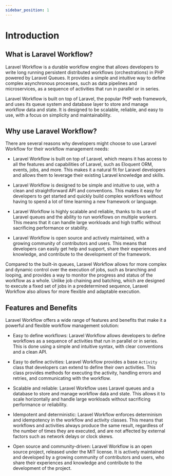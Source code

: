 ```yaml
---
sidebar_position: 1
---
```


# Introduction

## What is Laravel Workflow?

Laravel Workflow is a durable workflow engine that allows developers to write long running persistent distributed workflows (orchestrations) in PHP powered by Laravel Queues. It provides a simple and intuitive way to define complex asynchronous processes, such as data pipelines and microservices, as a sequence of activities that run in parallel or in series.

Laravel Workflow is built on top of Laravel, the popular PHP web framework, and uses its queue system and database layer to store and manage workflow data and state. It is designed to be scalable, reliable, and easy to use, with a focus on simplicity and maintainability.

## Why use Laravel Workflow?

There are several reasons why developers might choose to use Laravel Workflow for their workflow management needs:

- Laravel Workflow is built on top of Laravel, which means it has access to all the features and capabilities of Laravel, such as Eloquent ORM, events, jobs, and more. This makes it a natural fit for Laravel developers and allows them to leverage their existing Laravel knowledge and skills.

- Laravel Workflow is designed to be simple and intuitive to use, with a clean and straightforward API and conventions. This makes it easy for developers to get started and quickly build complex workflows without having to spend a lot of time learning a new framework or language.

- Laravel Workflow is highly scalable and reliable, thanks to its use of Laravel queues and the ability to run workflows on multiple workers. This means that it can handle large workloads and high traffic without sacrificing performance or stability.

- Laravel Workflow is open source and actively maintained, with a growing community of contributors and users. This means that developers can easily get help and support, share their experiences and knowledge, and contribute to the development of the framework.

Compared to the built-in queues, Laravel Workflow allows for more complex and dynamic control over the execution of jobs, such as branching and looping, and provides a way to monitor the progress and status of the workflow as a whole. Unlike job chaining and batching, which are designed to execute a fixed set of jobs in a predetermined sequence, Laravel Workflow also allows for more flexible and adaptable execution.

## Features and Benefits

Laravel Workflow offers a wide range of features and benefits that make it a powerful and flexible workflow management solution:

- Easy to define workflows: Laravel Workflow allows developers to define workflows as a sequence of activities that run in parallel or in series. This is done using a simple and intuitive syntax, with clear conventions and a clean API.

- Easy to define activities: Laravel Workflow provides a base `Activity` class that developers can extend to define their own activities. This class provides methods for executing the activity, handling errors and retries, and communicating with the workflow.

- Scalable and reliable: Laravel Workflow uses Laravel queues and a database to store and manage workflow data and state. This allows it to scale horizontally and handle large workloads without sacrificing performance or reliability.

- Idempotent and deterministic: Laravel Workflow enforces determinism and idempotency in the workflow and activity classes. This means that workflows and activities always produce the same result, regardless of the number of times they are executed, and are not affected by external factors such as network delays or clock skews.

- Open source and community-driven: Laravel Workflow is an open source project, released under the MIT license. It is actively maintained and developed by a growing community of contributors and users, who share their experiences and knowledge and contribute to the development of the project.
